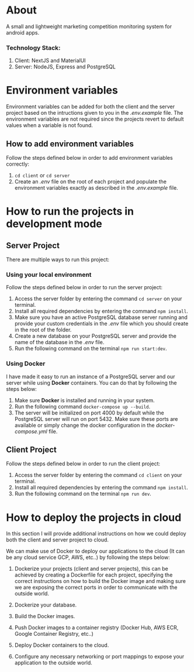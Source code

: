 # About

A small and lightweight marketing competition monitoring
system for android apps.

### Technology Stack:

1. Client: NextJS and MaterialUI
2. Server: NodeJS, Express and PostgreSQL


# Environment variables

Environment variables can be added for both the client and the server project based on the intructions
given to you in the <em>.env.example</em> file. The environment variables are not required since the projects
revert to default values when a variable is not found.

## How to add environment variables

Follow the steps defined below in order to add environment variables correctly:

1. `cd client` or `cd server`
2. Create an <em>.env</em> file on the root of each project and populate the environment variables exactly as 
described in the <em>.env.example</em> file.


# How to run the projects in development mode

## Server Project

There are multiple ways to run this project:

### Using your local environment

Follow the steps defined below in order to run the server project:

1. Access the server folder by entering the command `cd server` on your terminal.
2. Install all required dependencies by entering the command `npm install`.
3. Make sure you have an active PostgreSQL database server running and provide your custom 
credentials in the <em>.env</em> file which you should create in the root of the folder.
4. Create a new database on your PostgreSQL server and provide the name of the database in 
the <em>.env</em> file.
5. Run the following command on the terminal `npm run start:dev`.

### Using Docker

I have made it easy to run an instance of a PostgreSQL server and our server while using <strong>Docker</strong>
containers. You can do that by following the steps below:

1. Make sure <strong>Docker</strong> is installed and running in your system.
2. Run the following command `docker-compose up --build`.
3. The server will be initialized on port 4000 by default while the PostgreSQL server will run on port 5432.
Make sure these ports are available or simply change the docker configuration in the <em>docker-compose.yml</em> file.

## Client Project

Follow the steps defined below in order to run the client project:

1. Access the server folder by entering the command `cd client` on your terminal.
2. Install all required dependencies by entering the command `npm install`.
5. Run the following command on the terminal `npm run dev`.



# How to deploy the projects in cloud

In this section I will provide additional instructions on how we could deploy both the client and server
project to cloud.

We can make use of Docker to deploy our applications to the cloud (It can be any cloud service GCP, AWS, etc..)
by following the steps below:

1. Dockerize your projects (client and server projects), this can be achieved by creating a Dockerfile
for each project, specifying the correct instructions on how to build the Docker image and making sure we are 
exposing the correct ports in order to communicate with the outside world.

2. Dockerize your database.

3. Build the Docker images.

4. Push Docker images to a container registry (Docker Hub, AWS ECR, Google Container Registry, etc..)

5. Deploy Docker containers to the cloud. 

6. Configure any necessary networking or port mappings to expose your application to the outside world.